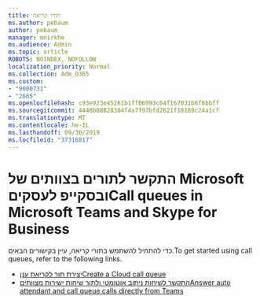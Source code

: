 ```yaml
---
title: תורי קריאה
ms.author: pebaum
author: pebaum
manager: mnirkhe
ms.audience: Admin
ms.topic: article
ROBOTS: NOINDEX, NOFOLLOW
localization_priority: Normal
ms.collection: Adm_O365
ms.custom:
- "9000731"
- "2665"
ms.openlocfilehash: c93e923e45261b1ff06993c64f167031b6f8bbff
ms.sourcegitcommit: 4448b08828384f4a7f97bfd2621f18188c24a1cf
ms.translationtype: MT
ms.contentlocale: he-IL
ms.lasthandoff: 09/30/2019
ms.locfileid: "37316817"
---
```

# <a name="call-queues-in-microsoft-teams-and-skype-for-business"></a><span data-ttu-id="63d7a-102">התקשר לתורים בצוותים של Microsoft ובסקייפ לעסקים</span><span class="sxs-lookup"><span data-stu-id="63d7a-102">Call queues in Microsoft Teams and Skype for Business</span></span> 

<span data-ttu-id="63d7a-103">כדי להתחיל להשתמש בתורי קריאה, עיין בקישורים הבאים.</span><span class="sxs-lookup"><span data-stu-id="63d7a-103">To get started using call queues, refer to the following links.</span></span>

- [<span data-ttu-id="63d7a-104">יצירת תור לקריאת ענן</span><span class="sxs-lookup"><span data-stu-id="63d7a-104">Create a Cloud call queue</span></span>](https://docs.microsoft.com/microsoftteams/create-a-phone-system-call-queue)
- [<span data-ttu-id="63d7a-105">התקשר לשיחות ניתוב אוטומטי ולתור שיחות ישירות מצוותים</span><span class="sxs-lookup"><span data-stu-id="63d7a-105">Answer auto attendant and call queue calls directly from Teams</span></span>](https://docs.microsoft.com/microsoftteams/answer-auto-attendant-and-call-queue-calls)